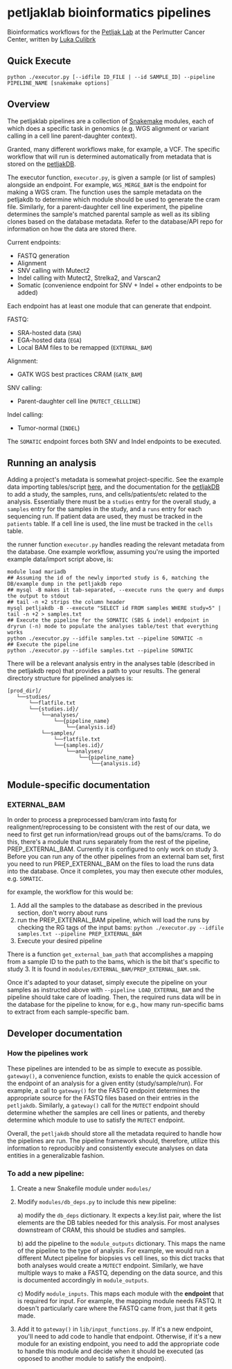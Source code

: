 # petljaklab bioinformatics pipelines

Bioinformatics workflows for the [Petljak Lab](https://petljaklab.com/) at the Perlmutter Cancer Center, written by [Luka Culibrk](https://github.com/lculibrk)

## Quick Execute
```python ./executor.py [--idfile ID_FILE | --id SAMPLE_ID] --pipeline PIPELINE_NAME [snakemake options]```

## Overview

The petljaklab pipelines are a collection of [Snakemake](https://snakemake.readthedocs.io/en/stable/) modules, each of which does a specific task in genomics (e.g. WGS alignment or variant calling in a cell line parent-daughter context). 

Granted, many different workflows make, for example, a VCF. The specific workflow that will run is determined automatically from metadata that is stored on the [petljakDB](https://github.com/petljaklab/petljakdb). 

The executor function, `executor.py`, is given a sample (or list of samples) alongside an endpoint. For example, `WGS_MERGE_BAM` is the endpoint for making a WGS cram. 
The function uses the sample metadata on the petljakdb to determine which module should be used to generate the cram file. 
Similarly, for a parent-daughter cell line experiment, the pipeline determines the sample's matched parental sample as well as its sibling clones based on the database metadata. 
Refer to the database/API repo for information on how the data are stored there.

Current endpoints:
- FASTQ generation
- Alignment
- SNV calling with Mutect2
- Indel calling with Mutect2, Strelka2, and Varscan2
- Somatic (convenience endpoint for SNV + Indel + other endpoints to be added)

Each endpoint has at least one module that can generate that endpoint. 

FASTQ:
- SRA-hosted data (`SRA`)
- EGA-hosted data (`EGA`)
- Local BAM files to be remapped (`EXTERNAL_BAM`)

Alignment:
- GATK WGS best practices CRAM (`GATK_BAM`)

SNV calling:
- Parent-daughter cell line (`MUTECT_CELLLINE`)

Indel calling:
- Tumor-normal (`INDEL`)

The `SOMATIC` endpoint forces both SNV and Indel endpoints to be executed.

## Running an analysis

Adding a project's metadata is somewhat project-specific. See the example data importing tables/script [here](https://github.com/petljaklab/petljakdb/tree/master/data_imports), and the documentation for the [petljakDB](https://github.com/petljaklab/petljakdb) to add a study, the samples, runs, and cells/patients/etc related to the analysis. Essentially there must be a `studies` entry for the overall study, a `samples` entry for the samples in the study, and a `runs` entry for each sequencing run. If patient data are used, they must be tracked in the `patients` table. If a cell line is used, the line must be tracked in the `cells` table. 

the runner function `executor.py` handles reading the relevant metadata from the database. One example workflow, assuming you're using the imported example data/import script above, is:

```
module load mariadb
## Assuming the id of the newly imported study is 6, matching the DB/example dump in the petljakdb repo
## mysql -B makes it tab-separated, --execute runs the query and dumps the output to stdout
## tail -n +2 strips the column header
mysql petljakdb -B --execute "SELECT id FROM samples WHERE study=5" | tail -n +2 > samples.txt
## Execute the pipeline for the SOMATIC (SBS & indel) endpoint in dryrun (-n) mode to populate the analyses table/test that everything works
python ./executor.py --idfile samples.txt --pipeline SOMATIC -n
## Execute the pipeline
python ./executor.py --idfile samples.txt --pipeline SOMATIC
```

There will be a relevant analysis entry in the analyses table (described in the petljakdb repo) that provides a path to your results. The general directory structure for pipelined analyses is:
```
[prod_dir]/
   └──studies/
       └──flatfile.txt
       └──{studies.id}/
           └──analyses/
               └──{pipeline_name}
                   └──{analysis.id}
           └──samples/
               └──flatfile.txt
               └──{samples.id}/
                   └──analyses/
                       └──{pipeline_name}
                           └──{analysis.id}
```
## Module-specific documentation

### EXTERNAL_BAM

In order to process a preprocessed bam/cram into fastq for realignment/reprocessing to be consistent with the rest of our data, we need to first get run information/read groups out of the bams/crams. To do this, there's a module that runs separately from the rest of the pipeline, PREP_EXTERNAL_BAM. Currently it is configured to only work on study 3. Before you can run any of the other pipelines from an external bam set, first you need to run PREP_EXTERNAL_BAM on the files to load the runs data into the database. Once it completes, you may then execute other modules, e.g. `SOMATIC`.

for example, the workflow for this would be:
1. Add all the samples to the database as described in the previous section, don't worry about runs
2. run the PREP_EXTENRAL_BAM pipeline, which will load the runs by checking the RG tags of the input bams:
`python ./executor.py --idfile samples.txt --pipeline PREP_EXTERNAL_BAM`
3. Execute your desired pipeline

There is a function `get_external_bam_path` that accomplishes a mapping from a sample ID to the path to the bams, which is the bit that's specific to study 3. It is found in `modules/EXTERNAL_BAM/PREP_EXTERNAL_BAM.smk`. 

Once it's adapted to your dataset, simply execute the pipeline on your samples as instructed above with  `--pipeline LOAD_EXTERNAL_BAM` and the pipeline should take care of loading. Then, the required runs data will be in the database for the pipeline to know, for e.g., how many run-specific bams to extract from each sample-specific bam. 

## Developer documentation

### How the pipelines work

These pipelines are intended to be as simple to execute as possible. `gateway()`,  a convenience function, exists to enable the quick accession of the endpoint of an analysis for a given entity (study/sample/run). For example, a call to `gateway()` for the FASTQ endpoint determines the appropriate source for the FASTQ files based on their entries in the `petljakdb`. Similarly, a `gateway()` call for the `MUTECT` endpoint should determine whether the samples are cell lines or patients, and thereby determine which module to use to satisfy the `MUTECT` endpoint.

Overall, the `petljakdb` should store all the metadata required to handle how the pipelines are run. The pipeline framework should, therefore, utilize this information to reproducibly and consistently execute analyses on data entities in a generalizable fashion. 

### To add a new pipeline:
1. Create a new Snakefile module under `modules/`
2. Modify `modules/db_deps.py` to include this new pipeline:
   
   a) modify the `db_deps` dictionary. It expects a key:list pair, where the list elements are the DB tables needed for this analysis. For most analyses downstream of CRAM, this should be studies and samples.

   b) add the pipeline to the `module_outputs` dictionary. This maps the name of the pipeline to the type of analysis. For example, we would run a different Mutect pipeline for biopsies vs cell lines, so this dict tracks that both analyses would create a `MUTECT` endpoint. Similarly, we have multiple ways to make a FASTQ, depending on the data source, and this is documented accordingly in `module_outputs`.
   
   c) Modify `module_inputs`. This maps each module with the **endpoint** that is required for input. For example, the mapping module needs FASTQ. It doesn't particularly care where the FASTQ came from, just that it gets made.

3. Add it to `gateway()` in `lib/input_functions.py`. If it's a new endpoint, you'll need to add code to handle that endpoint. Otherwise, if it's a new module for an existing endpoint, you need to add the appropriate code to handle this module and decide when it should be executed (as opposed to another module to satisfy the endpoint). 




